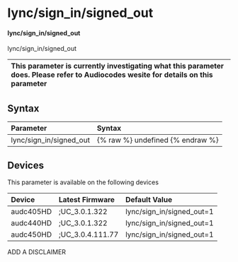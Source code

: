 ﻿---
description: lync/sign_in/signed_out
search: false
---

# lync/sign_in/signed_out

#### lync/sign_in/signed_out

lync/sign_in/signed_out


| This parameter is currently investigating what this parameter does. Please refer to Audiocodes wesite for details on this parameter | 
| :--- |

## Syntax
| Parameter | Syntax |
| :--- | :--- |
|lync/sign_in/signed_out | {% raw %} undefined {% endraw %}|

## Devices
This parameter is available on the following devices

| Device | Latest Firmware | Default Value |
|:---|:---|:---|
| audc405HD | ;UC_3.0.1.322 | lync/sign_in/signed_out=1 
| audc440HD | ;UC_3.0.1.322 | lync/sign_in/signed_out=1 
| audc450HD | ;UC_3.0.4.111.77 | lync/sign_in/signed_out=1 

ADD A DISCLAIMER
